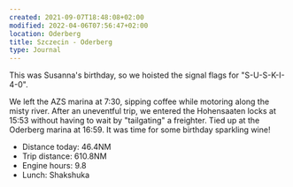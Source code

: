 ```yaml
---
created: 2021-09-07T18:48:08+02:00
modified: 2022-04-06T07:56:47+02:00
location: Oderberg
title: Szczecin - Oderberg
type: Journal
---
```

This was Susanna's birthday, so we hoisted the signal flags for "S-U-S-K-I-4-0".

We left the AZS marina at 7:30, sipping coffee while motoring along the misty river.
After an uneventful trip, we entered the Hohensaaten locks at 15:53 without having to wait by "tailgating" a freighter.
Tied up at the Oderberg marina at 16:59. It was time for some birthday sparkling wine!

* Distance today: 46.4NM
* Trip distance: 610.8NM
* Engine hours: 9.8
* Lunch: Shakshuka
